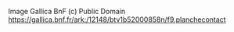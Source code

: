 Image Gallica BnF (c) Public Domain
https://gallica.bnf.fr/ark:/12148/btv1b52000858n/f9.planchecontact